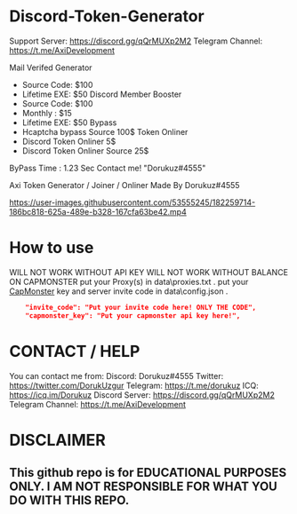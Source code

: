 
# Discord-Token-Generator

Support Server: https://discord.gg/qQrMUXp2M2
Telegram Channel: https://t.me/AxiDevelopment

Mail Verifed Generator
- Source Code: $100
- Lifetime EXE: $50
Discord Member Booster
- Source Code: $100 
- Monthly : $15
- Lifetime EXE: $50
Bypass
- Hcaptcha bypass Source 100$
Token Onliner
- Discord Token Onliner 5$
- Discord Token Onliner Source 25$

ByPass Time : 1.23 Sec
Contact me! "Dorukuz#4555"


Axi Token Generator / Joiner / Onliner Made By Dorukuz#4555



https://user-images.githubusercontent.com/53555245/182259714-186bc818-625a-489e-b328-167cfa63be42.mp4






# How to use

WILL NOT WORK WITHOUT API KEY
WILL NOT WORK WITHOUT BALANCE ON CAPMONSTER
put your Proxy(s) in data\proxies.txt .
put your [CapMonster](https://capmonster.cloud) key and server invite code in data\config.json .
```json
    "invite_code": "Put your invite code here! ONLY THE CODE", 
    "capmonster_key": "Put your capmonster api key here!",
```

# CONTACT / HELP

You can contact me from:
Discord: Dorukuz#4555
Twitter: https://twitter.com/DorukUzgur
Telegram: https://t.me/dorukuz
ICQ: https://icq.im/Dorukuz
Discord Server: https://discord.gg/qQrMUXp2M2
Telegram Channel: https://t.me/AxiDevelopment
# DISCLAIMER

## This github repo is for EDUCATIONAL PURPOSES ONLY. I AM NOT RESPONSIBLE FOR WHAT YOU DO WITH THIS REPO.
